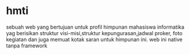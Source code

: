 # hmti
sebuah web yang bertujuan untuk profil himpunan mahasiswa informatika yag berisikan struktur visi-misi,struktur kepungurasan,jadwal proker, foto kegiatan dan juga memuat kotak saran untuk himpunan ini. web ini native tanpa framework
